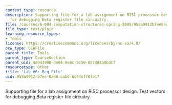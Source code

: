 ```yaml
---
content_type: resource
description: Supporting file for a lab assignment on RISC processor design. Test vectors
  for debugging Beta register file circuitry.
file: /courses/6-004-computation-structures-spring-2009/958a9912b7ee0ad0cabd6c44ef70fb17_lab6regfile.jsim
file_type: text/plain
learning_resource_types:
- Tools
license: https://creativecommons.org/licenses/by-nc-sa/4.0/
ocw_type: OCWFile
parent_title: Tools
parent_type: CourseSection
parent_uid: 4a943900-de94-8e8c-5c50-0874d4a8bdcf
resourcetype: Other
title: 'Lab #6: Reg File'
uid: 958a9912-b7ee-0ad0-cabd-6c44ef70fb17
---
```

Supporting file for a lab assignment on RISC processor design. Test vectors for debugging Beta register file circuitry.